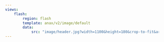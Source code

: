 ```yaml
---
views:
    flash:
        region: flash
        template: anax/v2/image/default
        data:
            src: "image/header.jpg?width=1100&height=180&crop-to-fit&area=10,10,0,10"
---
```

